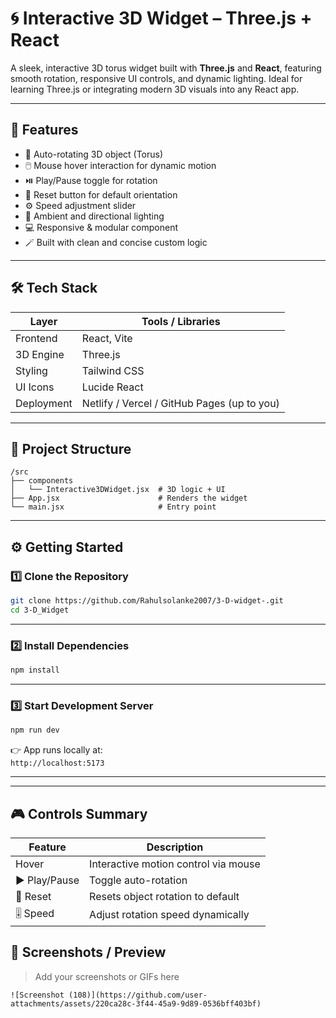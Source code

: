 # 🌀 Interactive 3D Widget – Three.js + React

A sleek, interactive 3D torus widget built with **Three.js** and **React**, featuring smooth rotation, responsive UI controls, and dynamic lighting. Ideal for learning Three.js or integrating modern 3D visuals into any React app.

---

## 🚀 Features

- 🎯 Auto-rotating 3D object (Torus)
- 🖱️ Mouse hover interaction for dynamic motion
- ⏯️ Play/Pause toggle for rotation
- 🔁 Reset button for default orientation
- ⚙️ Speed adjustment slider
- 🌈 Ambient and directional lighting
- 💻 Responsive & modular component
- 🪄 Built with clean and concise custom logic

---

## 🛠️ Tech Stack

| Layer       | Tools / Libraries                    |
|-------------|--------------------------------------|
| Frontend    | React, Vite                          |
| 3D Engine   | Three.js                             |
| Styling     | Tailwind CSS                         |
| UI Icons    | Lucide React                         |
| Deployment  | Netlify / Vercel / GitHub Pages (up to you) |

---

## 📁 Project Structure

```
/src
├── components
│   └── Interactive3DWidget.jsx  # 3D logic + UI
├── App.jsx                      # Renders the widget
└── main.jsx                     # Entry point
```

---

## ⚙️ Getting Started

### 1️⃣ Clone the Repository

```bash
git clone https://github.com/Rahulsolanke2007/3-D-widget-.git
cd 3-D_Widget
```

---

### 2️⃣ Install Dependencies

```bash
npm install
```

---

### 3️⃣ Start Development Server

```bash
npm run dev
```

👉 App runs locally at:  
`http://localhost:5173`

---

---

## 🎮 Controls Summary

| Feature         | Description                              |
|----------------|------------------------------------------|
| Hover          | Interactive motion control via mouse     |
| ▶️ Play/Pause  | Toggle auto-rotation                     |
| 🔁 Reset       | Resets object rotation to default         |
| 🎚️ Speed       | Adjust rotation speed dynamically         |


## 📸 Screenshots / Preview

> Add your screenshots or GIFs here

```
![Screenshot (108)](https://github.com/user-attachments/assets/220ca28c-3f44-45a9-9d89-0536bff403bf)

```

